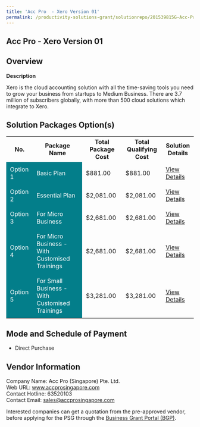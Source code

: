 ```yaml
---
title: 'Acc Pro  - Xero Version 01'
permalink: /productivity-solutions-grant/solutionrepo/201539815G-Acc-Pro-Xro-v-01-G
---
```


## Acc Pro  - Xero Version 01

## Overview

**Description**

Xero is the cloud accounting solution with all the time-saving tools you need to grow your business from startups to Medium Business. There are 3.7 million of subscribers globally, with more than 500 cloud solutions which integrate to Xero.

## Solution Packages Option(s)

<table>
<tr>
<th><b>No.</b></th>
<th><b>Package Name</b></th>
<th><b>Total Package Cost</b></th>
<th><b>Total Qualifying Cost</b></th>
<th><b>Solution Details</b></th>
</tr>
<tr>
<td style='padding: 10px; background-color: #037E8A; color: #FFFFFF;'>Option 1</td>
<td style='padding: 10px; background-color: #037E8A; color: #FFFFFF;'>Basic Plan</td>
<td style='padding: 10px;'>$881.00</td>
<td style='padding: 10px;'>$881.00</td>
<td style='padding: 10px;'><a href='/images/psg/201539815G_20230154_026092024_Desensitised_Annex3_Part1.pdf' target='_blank'>View Details</a></td>
</tr>
<tr>
<td style='padding: 10px; background-color: #037E8A; color: #FFFFFF;'>Option 2</td>
<td style='padding: 10px; background-color: #037E8A; color: #FFFFFF;'>Essential Plan</td>
<td style='padding: 10px;'>$2,081.00</td>
<td style='padding: 10px;'>$2,081.00</td>
<td style='padding: 10px;'><a href='/images/psg/201539815G_20230154_026092024_Desensitised_Annex3_Part2.pdf' target='_blank'>View Details</a></td>
</tr>
<tr>
<td style='padding: 10px; background-color: #037E8A; color: #FFFFFF;'>Option 3</td>
<td style='padding: 10px; background-color: #037E8A; color: #FFFFFF;'>For Micro Business</td>
<td style='padding: 10px;'>$2,681.00</td>
<td style='padding: 10px;'>$2,681.00</td>
<td style='padding: 10px;'><a href='/images/psg/201539815G_20230154_026092024_Desensitised_Annex3_Part3.pdf' target='_blank'>View Details</a></td>
</tr>
<tr>
<td style='padding: 10px; background-color: #037E8A; color: #FFFFFF;'>Option 4</td>
<td style='padding: 10px; background-color: #037E8A; color: #FFFFFF;'>For Micro Business - With Customised Trainings</td>
<td style='padding: 10px;'>$2,681.00</td>
<td style='padding: 10px;'>$2,681.00</td>
<td style='padding: 10px;'><a href='/images/psg/201539815G_20230154_026092024_Desensitised_Annex3_Part4.pdf' target='_blank'>View Details</a></td>
</tr>
<tr>
<td style='padding: 10px; background-color: #037E8A; color: #FFFFFF;'>Option 5</td>
<td style='padding: 10px; background-color: #037E8A; color: #FFFFFF;'>For Small Business - With Customised Trainings</td>
<td style='padding: 10px;'>$3,281.00</td>
<td style='padding: 10px;'>$3,281.00</td>
<td style='padding: 10px;'><a href='/images/psg/201539815G_20230154_026092024_Desensitised_Annex3_Part5.pdf' target='_blank'>View Details</a></td>
</tr>
</table>

## Mode and Schedule of Payment

 - Direct Purchase

## Vendor Information

 Company Name: Acc Pro (Singapore) Pte. Ltd.<br>Web URL: www.accprosingapore.com <br>Contact Hotline: 63520103 <br>Contact Email: sales@accprosingapore.com <br>

Interested companies can get a quotation from the pre-approved vendor, before applying for the PSG through the <a href='https://www.businessgrants.gov.sg/' target='_blank' rel='noopener'>Business Grant Portal (BGP)</a>.

<script src="/jquery/resize-tables.js"></script>
